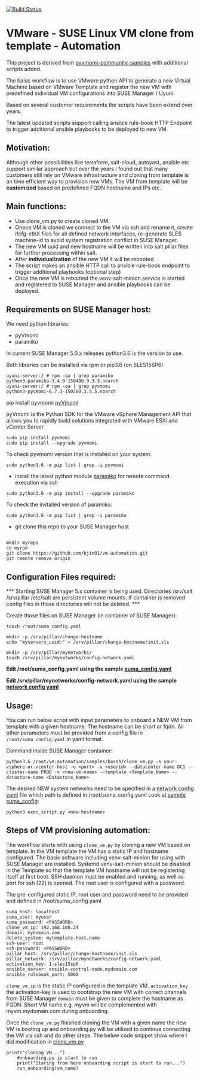 [![Build Status](https://travis-ci.org/vmware/pyvmomi-community-samples.svg?branch=master)](https://travis-ci.org/vmware/pyvmomi-community-samples) 

VMware - SUSE Linux VM clone from template - Automation 
=========================

This project is derived from [pyvmomi-community-samples](https://github.com/vmware/pyvmomi-community-samples) with additional scripts added.

The baisc workflow is to use VMware python API to generate a new Virtual Machine based on VMware Template and register the new VM with predefined individual VM configurations into SUSE Manager / Uyuni.

Based on several customer requirements the scripts have been extend over years.

The latest updated scripts support calling ansible rule-book HTTP Endpoint to trigger additional ansible playbooks to be deployed to new VM.


## Motivation:
Although other possibilities like terraform, salt-cloud, autoyast, ansible etc support similar approach but over the years I found out that many customers still rely on VMware infrastructure and cloning from template is an time efficient way to provision new VMs. 
The VM from template will be __customized__ based on predefined FQDN hostname and IPs etc.

## Main functions:
- Use clone_vm.py to create cloned VM.
- Onece VM is cloned we connect to the VM via ssh and rename it, create ifcfg-ethX files for all defined network interfaces, re-generate SLES machine-id to avoid system registration conflict in SUSE Manager.
- The new VM uuid and new hostname will be written into salt pillar files for further processing within salt.
- After **individualization** of the new VM it will be rebooted
- The script makes an ansible HTTP call to ansible rule-book endpoint to trigger additional playbooks (optional step)
- Once the new VM is rebooted the venv-salt-minion.service is started and registered to SUSE Manager and ansible playbooks can be deployed.

## Requirements on SUSE Manager host:
We need python libraries:
* pyVmomi
* paramiko

In current SUSE Manager 5.0.x releases python3.6 is the version to use.

Both libraries can be installed via rpm or pip3.6 (on SLES15SP6)
```
uyuni-server:/ # rpm -qa | grep paramiko
python3-paramiko-3.4.0-150400.9.3.3.noarch
uyuni-server:/ # rpm -qa | grep pyvmomi
python3-pyvmomi-6.7.3-150200.3.5.5.noarch
```

pip install pyvmomi [pyVmomi](https://pypi.org/project/pyvmomi/) 

pyVmomi is the Python SDK for the VMware vSphere Management API that allows you to rapidly build solutions integrated with VMware ESXi and vCenter Server
```
sudo pip install pyvmomi
sudo pip install --upgrade pyvmomi
```
To check pyvmomi version that is installed on your system:
```
sudo python3.6 -m pip list | grep -i pyvmomi
```

* install the latest python module [paramiko](https://pypi.org/project/paramiko/) for remote command execution via ssh
```
sudo python3.6 -m pip install --upgrade paramiko
```
To check the installed version of paramiko:
```
sudo python3.6 -m pip list | grep -i paramiko
```
* git clone this repo to your SUSE Manager host
```

mkdir myrepo
cd myrpo
git clone https://github.com/bjin01/vm-automation.git
git remote remove origin
```

## Configuration Files required:

*** Starting SUSE Manager 5.x container is being used. Directories /srv/salt /srv/pillar /etc/salt are persistent volume mounts. If container is removed config files in those directories will not be deleted. ***

Create those files on SUSE Manager (in container of SUSE Manager):
```
touch /root/suma_config.yaml

mkdir -p /srv/pillar/change-hostname
echo "myservers_uuid:" > /srv/pillar/change-hostname/init.sls

mkdir -p /srv/pillar/mynetworks/
touch /srv/pillar/mynetworks/config-network.yaml
```

__Edit /root/suma_config.yaml using the sample [suma_config.yaml](samples/bossh/suma_config.yaml)__

__Edit /srv/pillar/mynetworks/config-network.yaml using the sample [network config yaml](samples/bossh/config-network.yaml)__

## Usage:

You can run below script with input parameters to onboard a NEW VM from template with a given hostname. The hostname can be short or fqdn. All other parameters must be provided from a config file in ```/root/suma_config.yaml``` in yaml format.

Command inside SUSE Manager container:

```
python3.6 /root/vm-automation/samples/bossh/clone_vm.py -s your-vsphere-or-vcenter-host -o <port> -u <userid> --datacenter-name DC1 --cluster-name PROD -v <new-vm-name> --template <Template_Name> --datastore-name <Datastore_Name>
```

The desired NEW system networks need to be specified in a [network config yaml](samples/bossh/config-network.yaml) file which path is defined in /root/suma_config.yaml Look at [sample suma_config](samples/bossh/suma_config.yaml): 
```
python3 exec_script.py <new-hostname>
```
## Steps of VM provisioning automation:
The workflow starts with using ```clone_vm.py``` by cloning a new VM based on template. 
In the VM template the VM has a static IP and hostname configured.
The basic software including venv-salt-minion for using with SUSE Manager are installed.
Systemd venv-salt-minion should be disabled in the Template so that the template VM hostname will not be registering itself at first boot.
SSH daemon must be enabled and running, as well as port for ssh (22) is opened.
The root user is configured with a password.

The pre-configured static IP, root user and password need to be provided and defined in /root/suma_config.yaml

```
suma_host: localhost
suma_user: myuser
suma_password: <PASSWORD>
clone_vm_ip: 192.168.100.24
domain: mydomain.com
delete_system: mytemplate.host.name
ssh-user: root
ssh-password: <PASSWORD>
pillar_host: /srv/pillar/change-hostname/init.sls
pillar_network: /srv/pillar/mynetworks/config-network.yaml
activation_key: 1-sles15sp6
ansible_server: ansible-control-node.mydomain.com
ansible_rulebook_port: 5000
```

```clone_vm_ip``` is the static IP configured in the template VM.
```activation_key``` the activation-key is used to bootstrap the new VM with correct channels from SUSE Manager
```domain``` must be given to complete the hostname as FQDN. Short VM name e.g. myvm will be complemented with myvm.mydomain.com during onboarding.


Once the ```clone_vm.py``` finished cloning the VM with a given name the new VM is booting up and onboarding.py will be utilized to continue connecting the VM via ssh and do other steps. The below code snippet show where I did modification in [clone_vm.py](samples/clone_vm.py)
```
print("cloning VM...")
    #onboarding.py is start to run
    print("Staring from here onboarding script is start to run...")
    run_onboarding(vm_name)
```



